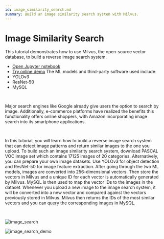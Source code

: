 ```yaml
---
id: image_similarity_search.md
summary: Build an image similarity search system with Milvus.
---
```


# Image Similarity Search 

This tutorial demonstrates how to use Milvus, the open-source vector database, to build a reverse image search system.
- [Open Jupyter notebook](https://github.com/towhee-io/examples/tree/main/image/reverse_image_search)
- [Try online demo](https://milvus.io/milvus-demos/)
The ML models and third-party software used include:
- YOLOv3
- ResNet-50
- MySQL

</br>

Major search engines like Google already give users the option to search by image. Additionally, e-commerce platforms have realized the benefits this functionality offers online shoppers, with Amazon incorporating image search into its smartphone applications.

</br>

In this tutorial, you will learn how to build a reverse image search system that can detect image patterns and return similar images to the one you upload. To build such an image similarity search system, download PASCAL VOC image set which contains 17125 images of 20 categories. Alternatively, you can prepare your own image datasets. Use YOLOv3 for object detection and ResNet-50 for image feature extraction. After going through the two ML models, images are converted into 256-dimensional vectors. Then store the vectors in Milvus and a unique ID for each vector is automatically generated by Milvus. MySQL is then used to map the vector IDs to the images in the dataset. Whenever you upload a new image to the image search system, it will be converted into a new vector and compared against the vectors previously stored in Milvus. Milvus then returns the IDs of the most similar vectors and you can query the corresponding images in MySQL.

</br>

![image_search](../../../assets/image_search.png "Workflow of a reverse image search system.")

![image_search_demo](../../../assets/image_search_demo.jpeg "Demo of a reverse image search system.")
